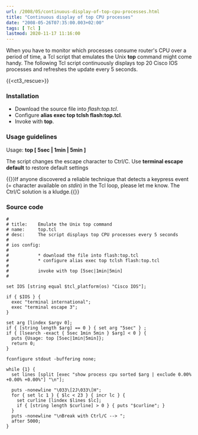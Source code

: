 ```yaml
---
url: /2008/05/continuous-display-of-top-cpu-processes.html
title: "Continuous display of top CPU processes"
date: "2008-05-26T07:35:00.003+02:00"
tags: [ Tcl ]
lastmod: 2020-11-17 11:16:00
---
```


When you have to monitor which processes consume router's CPU over a period of time, a Tcl script that emulates the Unix **top** command</a> might come handy. The following Tcl script continuously displays top 20 Cisco IOS processes and refreshes the update every 5 seconds.

{{<ct3_rescue>}}

### Installation

-   Download the source file into *flash:top.tcl*.
-   Configure **alias exec top tclsh flash:top.tcl**.
-   Invoke with **top**.

### Usage guidelines

Usage: **top \[ 5sec | 1min | 5min \]**

The script changes the escape character to Ctrl/C. Use **terminal escape default** to restore default settings

{{<note>}}If anyone discovered a reliable technique that detects a keypress event (= character available on *stdin*) in the Tcl loop, please let me know. The Ctrl/C solution is a kludge.{{</note>}}

### Source code

```
#
# title:    Emulate the Unix top command
# name:     top.tcl
# desc:     The script displays top CPU processes every 5 seconds
#
# ios config:
#
#           * download the file into flash:top.tcl
#           * configure alias exec top tclsh flash:top.tcl
#
#           invoke with top [5sec|1min|5min]
#

set IOS [string equal $tcl_platform(os) "Cisco IOS"];

if { $IOS } { 
  exec "terminal international"; 
  exec "terminal escape 3";
}

set arg [lindex $argv 0];
if { [string length $arg] == 0 } { set arg "5sec" } ;
if { [lsearch -exact { 5sec 1min 5min } $arg] < 0 } {
  puts {Usage: top [5sec|1min|5min]};
  return 0;
}

fconfigure stdout -buffering none;

while {1} {
  set lines [split [exec "show process cpu sorted $arg | exclude 0.00% +0.00% +0.00%"] "\n"];

  puts -nonewline "\033\[2J\033\[H";
  for { set lc 1 } { $lc < 23 } { incr lc } {
    set curline [lindex $lines $lc];
    if { [string length $curline] > 0 } { puts "$curline"; }
  }
  puts -nonewline "\nBreak with Ctrl/C --> ";
  after 5000;
}
```

